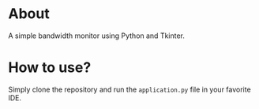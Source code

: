 # About
A simple bandwidth monitor using Python and Tkinter.

# How to use?
Simply clone the repository and run the `application.py` file in your favorite IDE.
